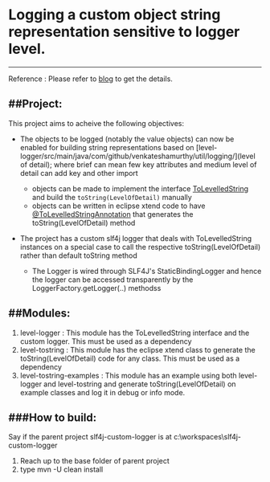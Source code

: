 # Logging a custom object string representation sensitive to logger level.
---------------------------------------------------------------------------------------

Reference : Please refer to [blog](http://vemurthy.blogspot.in/2016/03/slf4j-custom-logger-using-customized.html "Slf4j custom logger") to get the details.
 
##Project:
----------
This project aims to acheive the following objectives:

*   The objects to be logged (notably the value objects) can now be enabled for building string representations based on [level-logger/src/main/java/com/github/venkateshamurthy/util/logging/](level of detail); where brief can mean few key attributes and medium level of detail can add key and other import

    +    objects can be made to implement the interface [ToLevelledString](/level-logger/src/main/java/com/github/venkateshamurthy/util/logging/ToLevelledString.java) and build the <code>toString(LevelOfDetail)</code> manually
    +    objects can be written in eclipse xtend code to have [@ToLevelledStringAnnotation](/level-tostring/src/main/java/com/github/venkateshamurthy/util/tostring/xtend/ToDetailedStringProcessor.xtend) that generates the toString(LevelOfDetail) method

*   The project has a custom slf4j logger that deals with ToLevelledString instances on a special case to call the respective toString(LevelOfDetail) rather than default toString method

    +   The Logger is wired through SLF4J's StaticBindingLogger and hence the logger can be accessed transparently by the LoggerFactory.getLogger(..) methodss
    
##Modules:
----------
1.  level-logger            : This module has the ToLevelledString interface and the custom logger. This must be used as a dependency
2.  level-tostring          : This module has the eclipse xtend class to generate the toString(LevelOfDetail) code for any class. This must be used as a dependency
3.  level-tostring-examples : This module has an example using both level-logger and level-tostring and generate toString(LevelOfDetail) on example classes and log it in debug or info mode.

###How to build:
----------------
Say if the parent project slf4j-custom-logger is at c:\workspaces\slf4j-custom-logger

1.  Reach up to the base folder of parent project
2.  type mvn -U clean install

